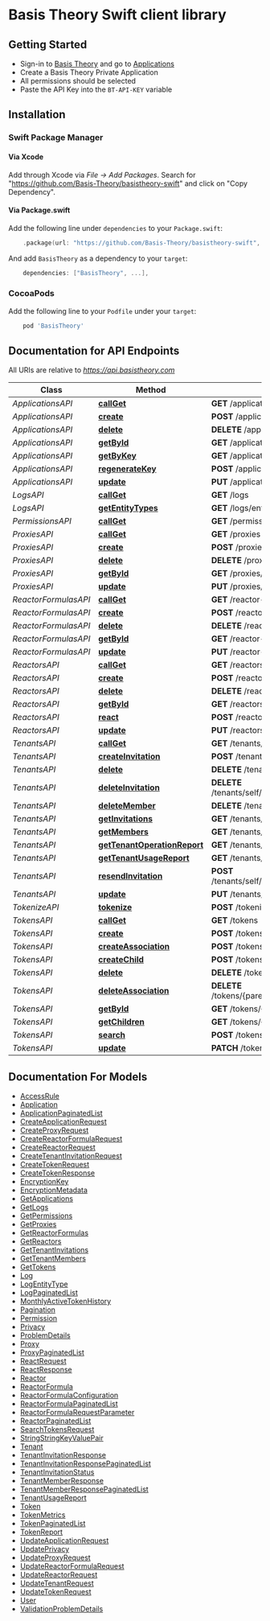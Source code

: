 # Basis Theory Swift client library

## Getting Started
* Sign-in to [Basis Theory](https://basistheory.com) and go to [Applications](https://portal.basistheory.com/applications)
* Create a Basis Theory Private Application
* All permissions should be selected
* Paste the API Key into the `BT-API-KEY` variable

## Installation

### Swift Package Manager

#### Via Xcode

Add through Xcode via _File -> Add Packages_. Search for "https://github.com/Basis-Theory/basistheory-swift" and click on "Copy Dependency".

#### Via Package.swift

Add the following line under `dependencies` to your `Package.swift`:

```swift
    .package(url: "https://github.com/Basis-Theory/basistheory-swift", from: "X.X.X"),
```

And add `BasisTheory` as a dependency to your `target`:

```swift
    dependencies: ["BasisTheory", ...],
```

### CocoaPods

Add the following line to your `Podfile` under your `target`:

```ruby
    pod 'BasisTheory'
```

## Documentation for API Endpoints

All URIs are relative to *https://api.basistheory.com*

| Class                | Method                                                                      | HTTP request                                             | Description |
|----------------------|-----------------------------------------------------------------------------|----------------------------------------------------------|-------------|
| *ApplicationsAPI*    | [**callGet**](docs/ApplicationsAPI.md#callget)                              | **GET** /applications                                    |             |
| *ApplicationsAPI*    | [**create**](docs/ApplicationsAPI.md#create)                                | **POST** /applications                                   |             |
| *ApplicationsAPI*    | [**delete**](docs/ApplicationsAPI.md#delete)                                | **DELETE** /applications/{id}                            |             |
| *ApplicationsAPI*    | [**getById**](docs/ApplicationsAPI.md#getbyid)                              | **GET** /applications/{id}                               |             |
| *ApplicationsAPI*    | [**getByKey**](docs/ApplicationsAPI.md#getbykey)                            | **GET** /applications/key                                |             |
| *ApplicationsAPI*    | [**regenerateKey**](docs/ApplicationsAPI.md#regeneratekey)                  | **POST** /applications/{id}/regenerate                   |             |
| *ApplicationsAPI*    | [**update**](docs/ApplicationsAPI.md#update)                                | **PUT** /applications/{id}                               |             |
| *LogsAPI*            | [**callGet**](docs/LogsAPI.md#callget)                                      | **GET** /logs                                            |             |
| *LogsAPI*            | [**getEntityTypes**](docs/LogsAPI.md#getentitytypes)                        | **GET** /logs/entity-types                               |             |
| *PermissionsAPI*     | [**callGet**](docs/PermissionsAPI.md#callget)                               | **GET** /permissions                                     |             |
| *ProxiesAPI*         | [**callGet**](docs/ProxiesAPI.md#callget)                                   | **GET** /proxies                                         |             |
| *ProxiesAPI*         | [**create**](docs/ProxiesAPI.md#create)                                     | **POST** /proxies                                        |             |
| *ProxiesAPI*         | [**delete**](docs/ProxiesAPI.md#delete)                                     | **DELETE** /proxies/{id}                                 |             |
| *ProxiesAPI*         | [**getById**](docs/ProxiesAPI.md#getbyid)                                   | **GET** /proxies/{id}                                    |             |
| *ProxiesAPI*         | [**update**](docs/ProxiesAPI.md#update)                                     | **PUT** /proxies/{id}                                    |             |
| *ReactorFormulasAPI* | [**callGet**](docs/ReactorFormulasAPI.md#callget)                           | **GET** /reactor-formulas                                |             |
| *ReactorFormulasAPI* | [**create**](docs/ReactorFormulasAPI.md#create)                             | **POST** /reactor-formulas                               |             |
| *ReactorFormulasAPI* | [**delete**](docs/ReactorFormulasAPI.md#delete)                             | **DELETE** /reactor-formulas/{id}                        |             |
| *ReactorFormulasAPI* | [**getById**](docs/ReactorFormulasAPI.md#getbyid)                           | **GET** /reactor-formulas/{id}                           |             |
| *ReactorFormulasAPI* | [**update**](docs/ReactorFormulasAPI.md#update)                             | **PUT** /reactor-formulas/{id}                           |             |
| *ReactorsAPI*        | [**callGet**](docs/ReactorsAPI.md#callget)                                  | **GET** /reactors                                        |             |
| *ReactorsAPI*        | [**create**](docs/ReactorsAPI.md#create)                                    | **POST** /reactors                                       |             |
| *ReactorsAPI*        | [**delete**](docs/ReactorsAPI.md#delete)                                    | **DELETE** /reactors/{id}                                |             |
| *ReactorsAPI*        | [**getById**](docs/ReactorsAPI.md#getbyid)                                  | **GET** /reactors/{id}                                   |             |
| *ReactorsAPI*        | [**react**](docs/ReactorsAPI.md#react)                                      | **POST** /reactors/{id}/react                            |             |
| *ReactorsAPI*        | [**update**](docs/ReactorsAPI.md#update)                                    | **PUT** /reactors/{id}                                   |             |
| *TenantsAPI*         | [**callGet**](docs/TenantsAPI.md#callget)                                   | **GET** /tenants/self                                    |             |
| *TenantsAPI*         | [**createInvitation**](docs/TenantsAPI.md#createinvitation)                 | **POST** /tenants/self/invitations                       |             |
| *TenantsAPI*         | [**delete**](docs/TenantsAPI.md#delete)                                     | **DELETE** /tenants/self                                 |             |
| *TenantsAPI*         | [**deleteInvitation**](docs/TenantsAPI.md#deleteinvitation)                 | **DELETE** /tenants/self/invitations/{invitationId}      |             |
| *TenantsAPI*         | [**deleteMember**](docs/TenantsAPI.md#deletemember)                         | **DELETE** /tenants/self/members/{memberId}              |             |
| *TenantsAPI*         | [**getInvitations**](docs/TenantsAPI.md#getinvitations)                     | **GET** /tenants/self/invitations                        |             |
| *TenantsAPI*         | [**getMembers**](docs/TenantsAPI.md#getmembers)                             | **GET** /tenants/self/members                            |             |
| *TenantsAPI*         | [**getTenantOperationReport**](docs/TenantsAPI.md#gettenantoperationreport) | **GET** /tenants/self/reports/operations                 |             |
| *TenantsAPI*         | [**getTenantUsageReport**](docs/TenantsAPI.md#gettenantusagereport)         | **GET** /tenants/self/reports/usage                      |             |
| *TenantsAPI*         | [**resendInvitation**](docs/TenantsAPI.md#resendinvitation)                 | **POST** /tenants/self/invitations/{invitationId}/resend |             |
| *TenantsAPI*         | [**update**](docs/TenantsAPI.md#update)                                     | **PUT** /tenants/self                                    |             |
| *TokenizeAPI*        | [**tokenize**](docs/TokenizeAPI.md#tokenize)                                | **POST** /tokenize                                       |             |
| *TokensAPI*          | [**callGet**](docs/TokensAPI.md#callget)                                    | **GET** /tokens                                          |             |
| *TokensAPI*          | [**create**](docs/TokensAPI.md#create)                                      | **POST** /tokens                                         |             |
| *TokensAPI*          | [**createAssociation**](docs/TokensAPI.md#createassociation)                | **POST** /tokens/{parentId}/children/{childId}           |             |
| *TokensAPI*          | [**createChild**](docs/TokensAPI.md#createchild)                            | **POST** /tokens/{parentId}/children                     |             |
| *TokensAPI*          | [**delete**](docs/TokensAPI.md#delete)                                      | **DELETE** /tokens/{id}                                  |             |
| *TokensAPI*          | [**deleteAssociation**](docs/TokensAPI.md#deleteassociation)                | **DELETE** /tokens/{parentId}/children/{childId}         |             |
| *TokensAPI*          | [**getById**](docs/TokensAPI.md#getbyid)                                    | **GET** /tokens/{id}                                     |             |
| *TokensAPI*          | [**getChildren**](docs/TokensAPI.md#getchildren)                            | **GET** /tokens/{parentId}/children                      |             |
| *TokensAPI*          | [**search**](docs/TokensAPI.md#search)                                      | **POST** /tokens/search                                  |             |
| *TokensAPI*          | [**update**](docs/TokensAPI.md#update)                                      | **PATCH** /tokens/{id}                                   |             |

## Documentation For Models

 - [AccessRule](docs/AccessRule.md)
 - [Application](docs/Application.md)
 - [ApplicationPaginatedList](docs/ApplicationPaginatedList.md)
 - [CreateApplicationRequest](docs/CreateApplicationRequest.md)
 - [CreateProxyRequest](docs/CreateProxyRequest.md)
 - [CreateReactorFormulaRequest](docs/CreateReactorFormulaRequest.md)
 - [CreateReactorRequest](docs/CreateReactorRequest.md)
 - [CreateTenantInvitationRequest](docs/CreateTenantInvitationRequest.md)
 - [CreateTokenRequest](docs/CreateTokenRequest.md)
 - [CreateTokenResponse](docs/CreateTokenResponse.md)
 - [EncryptionKey](docs/EncryptionKey.md)
 - [EncryptionMetadata](docs/EncryptionMetadata.md)
 - [GetApplications](docs/GetApplications.md)
 - [GetLogs](docs/GetLogs.md)
 - [GetPermissions](docs/GetPermissions.md)
 - [GetProxies](docs/GetProxies.md)
 - [GetReactorFormulas](docs/GetReactorFormulas.md)
 - [GetReactors](docs/GetReactors.md)
 - [GetTenantInvitations](docs/GetTenantInvitations.md)
 - [GetTenantMembers](docs/GetTenantMembers.md)
 - [GetTokens](docs/GetTokens.md)
 - [Log](docs/Log.md)
 - [LogEntityType](docs/LogEntityType.md)
 - [LogPaginatedList](docs/LogPaginatedList.md)
 - [MonthlyActiveTokenHistory](docs/MonthlyActiveTokenHistory.md)
 - [Pagination](docs/Pagination.md)
 - [Permission](docs/Permission.md)
 - [Privacy](docs/Privacy.md)
 - [ProblemDetails](docs/ProblemDetails.md)
 - [Proxy](docs/Proxy.md)
 - [ProxyPaginatedList](docs/ProxyPaginatedList.md)
 - [ReactRequest](docs/ReactRequest.md)
 - [ReactResponse](docs/ReactResponse.md)
 - [Reactor](docs/Reactor.md)
 - [ReactorFormula](docs/ReactorFormula.md)
 - [ReactorFormulaConfiguration](docs/ReactorFormulaConfiguration.md)
 - [ReactorFormulaPaginatedList](docs/ReactorFormulaPaginatedList.md)
 - [ReactorFormulaRequestParameter](docs/ReactorFormulaRequestParameter.md)
 - [ReactorPaginatedList](docs/ReactorPaginatedList.md)
 - [SearchTokensRequest](docs/SearchTokensRequest.md)
 - [StringStringKeyValuePair](docs/StringStringKeyValuePair.md)
 - [Tenant](docs/Tenant.md)
 - [TenantInvitationResponse](docs/TenantInvitationResponse.md)
 - [TenantInvitationResponsePaginatedList](docs/TenantInvitationResponsePaginatedList.md)
 - [TenantInvitationStatus](docs/TenantInvitationStatus.md)
 - [TenantMemberResponse](docs/TenantMemberResponse.md)
 - [TenantMemberResponsePaginatedList](docs/TenantMemberResponsePaginatedList.md)
 - [TenantUsageReport](docs/TenantUsageReport.md)
 - [Token](docs/Token.md)
 - [TokenMetrics](docs/TokenMetrics.md)
 - [TokenPaginatedList](docs/TokenPaginatedList.md)
 - [TokenReport](docs/TokenReport.md)
 - [UpdateApplicationRequest](docs/UpdateApplicationRequest.md)
 - [UpdatePrivacy](docs/UpdatePrivacy.md)
 - [UpdateProxyRequest](docs/UpdateProxyRequest.md)
 - [UpdateReactorFormulaRequest](docs/UpdateReactorFormulaRequest.md)
 - [UpdateReactorRequest](docs/UpdateReactorRequest.md)
 - [UpdateTenantRequest](docs/UpdateTenantRequest.md)
 - [UpdateTokenRequest](docs/UpdateTokenRequest.md)
 - [User](docs/User.md)
 - [ValidationProblemDetails](docs/ValidationProblemDetails.md)
